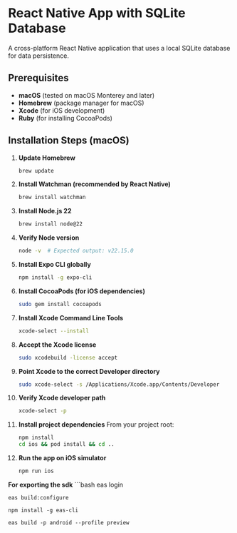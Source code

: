 # React Native App with SQLite Database

A cross-platform React Native application that uses a local SQLite database for data persistence.

## Prerequisites

- **macOS**  (tested on macOS Monterey and later)
- **Homebrew** (package manager for macOS)
- **Xcode** (for iOS development)
- **Ruby** (for installing CocoaPods)

## Installation Steps (macOS)

1. **Update Homebrew**

   ```bash
   brew update

2. **Install Watchman (recommended by React Native)**

    ``` bash
    brew install watchman

3. **Install Node.js 22**

    ``` bash 
    brew install node@22

4. **Verify Node version**
    ```bash 
    node -v  # Expected output: v22.15.0

5. **Install Expo CLI globally**
    ```bash 
    npm install -g expo-cli

6. **Install CocoaPods (for iOS dependencies)**
    ```bash 
    sudo gem install cocoapods

7. **Install Xcode Command Line Tools**
    ```bash 
    xcode-select --install

8. **Accept the Xcode license**
    ```bash 
    sudo xcodebuild -license accept

9. **Point Xcode to the correct Developer directory**
    ```bash
    sudo xcode-select -s /Applications/Xcode.app/Contents/Developer

10. **Verify Xcode developer path**
    ``` bash
    xcode-select -p

11. **Install project dependencies**
From your project root:

    ```bash
    npm install
    cd ios && pod install && cd ..

12. **Run the app on iOS simulator**
    ```bash
    npm run ios


**For exporting the sdk**
    ```bash
    eas login

    eas build:configure

    npm install -g eas-cli

    eas build -p android --profile preview
